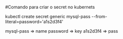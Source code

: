#Comando para criar o secret no kubernets

kubectl create secret generic mysql-pass --from-literal=password='a1s2d3f4'

mysql-pass => name
password => key
a1s2d3f4 => pass